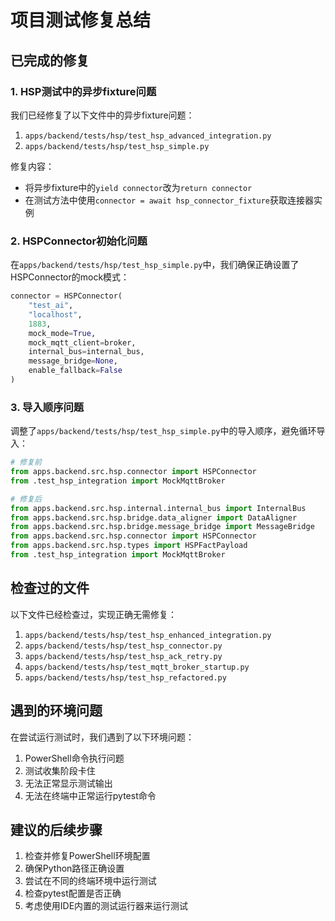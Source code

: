 # 项目测试修复总结

## 已完成的修复

### 1. HSP测试中的异步fixture问题
我们已经修复了以下文件中的异步fixture问题：

1. `apps/backend/tests/hsp/test_hsp_advanced_integration.py`
2. `apps/backend/tests/hsp/test_hsp_simple.py`

修复内容：
- 将异步fixture中的`yield connector`改为`return connector`
- 在测试方法中使用`connector = await hsp_connector_fixture`获取连接器实例

### 2. HSPConnector初始化问题
在`apps/backend/tests/hsp/test_hsp_simple.py`中，我们确保正确设置了HSPConnector的mock模式：
```python
connector = HSPConnector(
    "test_ai",
    "localhost",
    1883,
    mock_mode=True,
    mock_mqtt_client=broker,
    internal_bus=internal_bus,
    message_bridge=None,
    enable_fallback=False
)
```

### 3. 导入顺序问题
调整了`apps/backend/tests/hsp/test_hsp_simple.py`中的导入顺序，避免循环导入：
```python
# 修复前
from apps.backend.src.hsp.connector import HSPConnector
from .test_hsp_integration import MockMqttBroker

# 修复后
from apps.backend.src.hsp.internal.internal_bus import InternalBus
from apps.backend.src.hsp.bridge.data_aligner import DataAligner
from apps.backend.src.hsp.bridge.message_bridge import MessageBridge
from apps.backend.src.hsp.connector import HSPConnector
from apps.backend.src.hsp.types import HSPFactPayload
from .test_hsp_integration import MockMqttBroker
```

## 检查过的文件
以下文件已经检查过，实现正确无需修复：
1. `apps/backend/tests/hsp/test_hsp_enhanced_integration.py`
2. `apps/backend/tests/hsp/test_hsp_connector.py`
3. `apps/backend/tests/hsp/test_hsp_ack_retry.py`
4. `apps/backend/tests/hsp/test_mqtt_broker_startup.py`
5. `apps/backend/tests/hsp/test_hsp_refactored.py`

## 遇到的环境问题
在尝试运行测试时，我们遇到了以下环境问题：
1. PowerShell命令执行问题
2. 测试收集阶段卡住
3. 无法正常显示测试输出
4. 无法在终端中正常运行pytest命令

## 建议的后续步骤
1. 检查并修复PowerShell环境配置
2. 确保Python路径正确设置
3. 尝试在不同的终端环境中运行测试
4. 检查pytest配置是否正确
5. 考虑使用IDE内置的测试运行器来运行测试